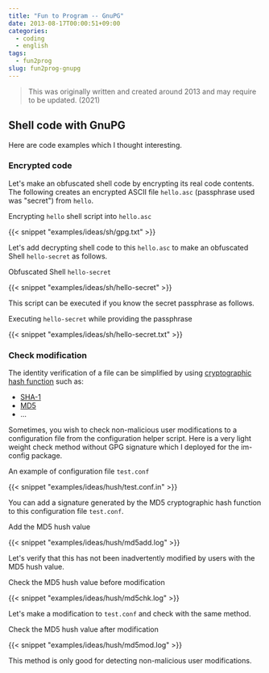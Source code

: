 ```yaml
---
title: "Fun to Program -- GnuPG"
date: 2013-08-17T00:00:51+09:00
categories:
  - coding
  - english
tags:
  - fun2prog
slug: fun2prog-gnupg
---
```


> This was originally written and created around 2013 and may require to be
> updated. (2021)

## Shell code with GnuPG

Here are code examples which I thought interesting.

### Encrypted code

Let's make an obfuscated shell code by encrypting its real code contents.
The following creates an encrypted ASCII file `hello.asc` (passphrase used was
"secret") from `hello`.

Encrypting `hello` shell script into `hello.asc`


{{< snippet "examples/ideas/sh/gpg.txt" >}}


Let's add decrypting shell code to this `hello.asc` to make an obfuscated
Shell `hello-secret` as follows.

Obfuscated Shell `hello-secret`

{{< snippet "examples/ideas/sh/hello-secret" >}}


This script can be executed if you know the secret passphrase as follows.

Executing `hello-secret` while providing the passphrase

{{< snippet "examples/ideas/sh/hello-secret.txt" >}}


### Check modification

The identity verification of a file can be simplified by using
[cryptographic hash function](http://en.wikipedia.org/wiki/Cryptographic_hash_function)
such as:

 * [SHA-1](http://en.wikipedia.org/wiki/SHA-1)
 * [MD5](http://en.wikipedia.org/wiki/MD5)
 * ...

Sometimes, you wish to check non-malicious user modifications to a
configuration file from the configuration helper script.  Here is a very light
weight check method without GPG signature which I deployed for the im-config
package.

An example of configuration file `test.conf`

{{< snippet "examples/ideas/hush/test.conf.in" >}}


You can add a signature generated by the MD5 cryptographic hash function to
this configuration file `test.conf`.

Add the MD5 hush value


{{< snippet "examples/ideas/hush/md5add.log" >}}


Let's verify that this has not been inadvertently modified by users with the
MD5 hush value.

Check the MD5 hush value before modification


{{< snippet "examples/ideas/hush/md5chk.log" >}}


Let's make a modification to `test.conf` and check with the same method.

Check the MD5 hush value after modification


{{< snippet "examples/ideas/hush/md5mod.log" >}}


This method is only good for detecting non-malicious user modifications.


<!-- vim: set sw=2 sts=2 ai si et tw=79 ft=markdown: -->
